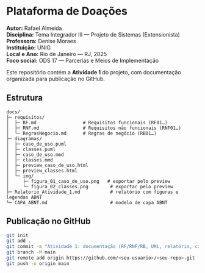 
# Plataforma de Doações

**Autor:** Rafael Almeida  
**Disciplina:** Tema Integrador III — Projeto de Sistemas (Extensionista)  
**Professora:** Denise Moraes  
**Instituição:** UNIG  
**Local e Ano:** Rio de Janeiro — RJ, 2025  
**Foco social:** ODS 17 — Parcerias e Meios de Implementação

Este repositório contém a **Atividade 1** do projeto, com documentação organizada para publicação no GitHub.

## Estrutura
```
docs/
├─ requisitos/
│  ├─ RF.md                 # Requisitos funcionais (RF01…)
│  ├─ RNF.md                # Requisitos não funcionais (RNF01…)
│  └─ RegrasNegocio.md      # Regras de negócio (RB01…)
├─ diagramas/
│  ├─ caso_de_uso.puml
│  ├─ classes.puml
│  ├─ caso_de_uso.mmd
│  ├─ classes.mmd
│  ├─ preview_caso_de_uso.html
│  ├─ preview_classes.html
│  └─ img/
│     ├─ figura_01_caso_de_uso.png   # exportar pelo preview
│     └─ figura_02_classes.png        # exportar pelo preview
├─ Relatorio_Atividade_1.md           # relatório com figuras e legendas ABNT
└─ CAPA_ABNT.md                       # modelo de capa ABNT
```

## Publicação no GitHub
```bash
git init
git add .
git commit -m "Atividade 1: documentação (RF/RNF/RB, UML, relatório, capa ABNT)"
git branch -M main
git remote add origin https://github.com/<seu-usuario>/<seu-repo>.git
git push -u origin main
```
